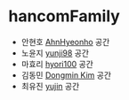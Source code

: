 # hancomFamily

* 안현호 [AhnHyeonho](https://github.com/AhnHyeonho) 공간
* 노윤지 [yunji98](https://github.com/yunji98) 공간 
* 마효리 [hyori100](https://github.com/hyori100) 공간 
* 김동민 [Dongmin Kim](https://github.com/DongminKim94) 공간 
* 최유진 [yujin](https://github.com/cyj2857) 공간 

